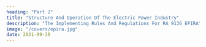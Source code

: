 ```yaml
---
heading: "Part 2"
title: "Structure And Operation Of The Electric Power Industry"
description: "The Implementing Rules And Regulations For RA 9136 EPIRA"
image: "/covers/epira.jpg"
date: 2021-09-30
---
```


